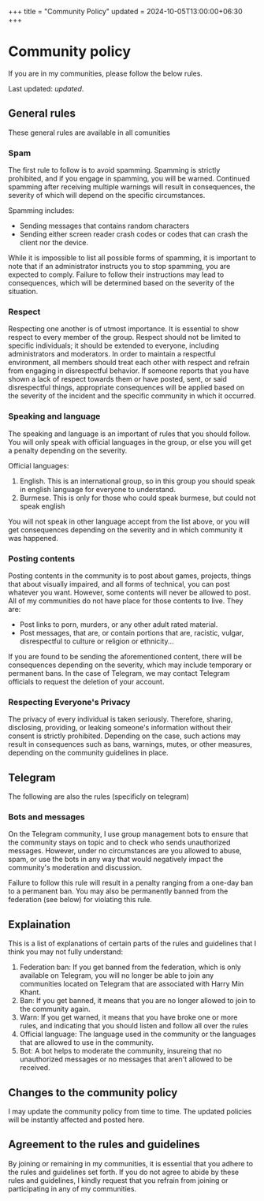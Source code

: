 +++
title = "Community Policy"
updated = 2024-10-05T13:00:00+06:30
+++
# Community policy
If you are in my communities, please follow the below rules.

Last updated: $updated$.

## General rules
These general rules are available in all comunities

### Spam
The first rule to follow is to avoid spamming. Spamming is strictly prohibited, and if you engage in spamming, you will be warned. Continued spamming after receiving multiple warnings will result in consequences, the severity of which will depend on the specific circumstances.

Spamming includes:
* Sending messages that contains random characters
* Sending either screen reader crash codes or codes that can crash the client nor the device.

While it is impossible to list all possible forms of spamming, it is important to note that if an administrator instructs you to stop spamming, you are expected to comply. Failure to follow their instructions may lead to consequences, which will be determined based on the severity of the situation.

### Respect
Respecting one another is of utmost importance. It is essential to show respect to every member of the group. Respect should not be limited to specific individuals; it should be extended to everyone, including administrators and moderators. In order to maintain a respectful environment, all members should treat each other with respect and refrain from engaging in disrespectful behavior. If someone reports that you have shown a lack of respect towards them or have posted, sent, or said disrespectful things, appropriate consequences will be applied based on the severity of the incident and the specific community in which it occurred.

### Speaking and language
The speaking and language is an important of rules that you should follow. You will only speak with official languages in the group, or else you will get a penalty depending on the severity.

Official languages:
1. English. This is an international group, so in this group you should speak in english language for everyone to understand.
2. Burmese. This is only for those who could speak burmese, but could not speak english

You will not speak in other language accept from the list above, or you will get consequences depending on the severity and in which community it was happened.

### Posting contents
Posting contents in the community is to post about games, projects, things that about visually impaired, and all forms of technical, you can post whatever you want. However, some contents will never be allowed to post. All of my communities do not have place for those contents to live. They are:
* Post links to porn, murders, or any other adult rated material.
* Post messages, that are, or contain portions that are, racistic, vulgar, disrespectful to culture or religion or ethnicity...

If you are found to be sending the aforementioned content, there will be consequences depending on the severity, which may include temporary or permanent bans. In the case of Telegram, we may contact Telegram officials to request the deletion of your account.

### Respecting Everyone's Privacy
The privacy of every individual is taken seriously. Therefore, sharing, disclosing, providing, or leaking someone's information without their consent is strictly prohibited. Depending on the case, such actions may result in consequences such as bans, warnings, mutes, or other measures, depending on the community guidelines in place.


## Telegram
The following are also the rules (specificly on telegram)

### Bots and messages
On the Telegram community, I use group management bots to ensure that the community stays on topic and to check who sends unauthorized messages. However, under no circumstances are you allowed to abuse, spam, or use the bots in any way that would negatively impact the community's moderation and discussion.

Failure to follow this rule will result in a penalty ranging from a one-day ban to a permanent ban. You may also be permanently banned from the federation (see below) for violating this rule.

## Explaination
This is a list of explanations of certain parts of the rules and guidelines that I think you may not fully understand:
1. Federation ban: If you get banned from the federation, which is only available on Telegram, you will no longer be able to join any communities located on Telegram that are associated with Harry Min Khant.
2. Ban: If you get banned, it means that you are no longer allowed to join to the community again.
3. Warn: If you get warned, it means that you have broke one or more rules, and indicating that you should listen and follow all over the rules
4. Official language: The language used in the community or the languages that are allowed to use in the community.
5. Bot: A bot helps to moderate the community, insureing that no unauthorized messages or no messages that aren't allowed to be received.

## Changes to the community policy
I may update the community policy from time to time. The updated policies will be instantly affected and posted here.

## Agreement to the rules and guidelines
By joining or remaining in my communities, it is essential that you adhere to the rules and guidelines set forth. If you do not agree to abide by these rules and guidelines, I kindly request that you refrain from joining or participating in any of my communities.